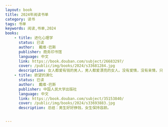 ```yaml
---
layout: book
title: 2024年阅读书单
category: 读书
tags: 书单
keywords: 阅读,书单,2024
books: 
    - title: 进化心理学
      status: 已读
      author:  戴维·巴斯
      publisher: 商务印书馆
      language: 中文
      link: https://book.douban.com/subject/26683297/
      cover: /public/img/books/2024/s33681284.jpg
      description: 女人都爱有钱的男人，男人都爱漂亮的女人。没有爱情，没有亲情，只有繁衍繁衍繁衍，令人看的绝望和冷静的一本书。
    - title: 欲望的演化
      status: 已读
      author:  戴维·巴斯
      publisher: 中国人民大学出版社
      language: 中文
      link: https://book.douban.com/subject/35153840/
      cover: /public/img/books/2024/s33693883.jpg
      description: 总结：男生好好挣钱，女生保持容颜。


---
```


